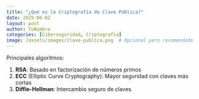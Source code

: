 ```yaml
---
title: "¿Qué es la Criptografía de Clave Pública?"
date: 2025-06-02
layout: post
author: TuNombre
categories: [Ciberseguridad, Criptografía]
image: /assets/images/clave-publica.png  # Opcional pero recomendado
---
```


Principales algoritmos:
1. **RSA**: Basado en factorización de números primos
2. **ECC** (Elliptic Curve Cryptography): Mayor seguridad con claves más cortas
3. **Diffie-Hellman**: Intercambio seguro de claves
